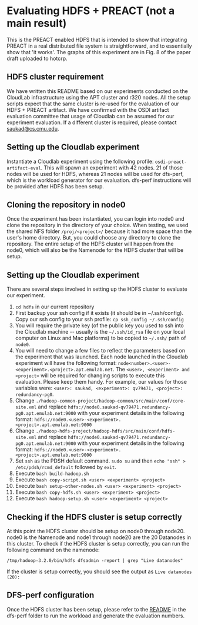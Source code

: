 # Evaluating HDFS + PREACT (not a main result)
This is the PREACT enabled HDFS that is intended to show that integrating PREACT in a real distributed file system is straightforward, and to essentially show that 'it works'. The graphs of this experiment are in Fig. 8 of the paper draft uploaded to hotcrp.


## HDFS cluster requirement
We have written this README based on our experiments conducted on the CloudLab infrastructure using the APT cluster and r320 nodes. All the setup scripts expect that the same cluster is re-used for the evaluation of our HDFS + PREACT artifact. We have confirmed with the OSDI artifact evaluation committee that usage of Cloudlab can be assumed for our experiment evaluation. If a different cluster is required, please contact saukad@cs.cmu.edu.


## Setting up the Cloudlab experiment
Instantiate a Cloudlab experiment using the following profile: `osdi-preact-artifact-eval`. This will spawn an experiment with 42 nodes. 21 of those nodes will be used for HDFS, whereas 21 nodes will be used for dfs-perf, which is the workload generator for our evaluation. dfs-perf instructions will be provided after HDFS has been setup.


## Cloning the repository in node0
Once the experiment has been instantiated, you can login into node0 and clone the repository in the directory of your choice. When testing, we used the shared NFS folder `/proj/<project>/` because it had more space than the user's home directory. But, you could choose any directory to clone the repository. The entire setup of the HDFS cluster will happen from the node0, which will also be the Namenode for the HDFS cluster that will be setup.


## Setting up the Cloudlab experiment
There are several steps involved in setting up the HDFS cluster to evaluate our experiment.
1. `cd hdfs` in our current repository
2. First backup your ssh config if it exists (it should be in ~/.ssh/config). Copy our ssh config to your ssh profile: `cp ssh_config ~/.ssh/config`
3. You will require the private key (of the public key you used to ssh into the Cloudlab machine -- usually is the `~/.ssh/id_rsa` file on your local computer on Linux and Mac platforms) to be copied to `~/.ssh/` path of `node0`.
4. You will need to change a few files to reflect the parameters based on the experiment that was launched. Each node launched in the Cloudlab experiment will have the following format: `node<number>.<user>-<experiment>.<project>.apt.emulab.net`. The `<user>, <experiment> and <project>` will be required for changing scripts to execute this evaluation. Please keep them handy. For example, our values for those variables were: `<user>: saukad, <experiment>: qv79471, <project>: redundancy-pg0`.
5. Change `./hadoop-common-project/hadoop-common/src/main/conf/core-site.xml` and replace `hdfs://node0.saukad-qv79471.redundancy-pg0.apt.emulab.net:9000` with your experiment details in the following format: `hdfs://node0.<user>-<experiment>.<project>.apt.emulab.net:9000`
6. Change `./hadoop-hdfs-project/hadoop-hdfs/src/main/conf/hdfs-site.xml` and replace `hdfs://node0.saukad-qv79471.redundancy-pg0.apt.emulab.net:9000` with your experiment details in the following format: `hdfs://node0.<user>-<experiment>.<project>.apt.emulab.net:9000`
7. Set `ssh` as the PDSH default command. `sudo su` and then `echo "ssh" > /etc/pdsh/rcmd_default` followed by `exit`.
8. Execute `bash build-hadoop.sh`
9. Execute `bash copy-script.sh <user> <experiment> <project>`
10. Execute `bash setup-other-nodes.sh <user> <experiment> <project>`
11. Execute `bash copy-hdfs.sh <user> <experiment> <project>`
12. Execute `bash hadoop-setup.sh <user> <experiment> <project>`


## Checking if the HDFS cluster is setup correctly
At this point the HDFS cluster should be setup on node0 through node20. node0 is the Namenode and node1 through node20 are the 20 Datanodes in this cluster. To check if the HDFS cluster is setup correctly, you can run the following command on the namenode:

`/tmp/hadoop-3.2.0/bin/hdfs dfsadmin -report | grep "Live datanodes"`

If the cluster is setup correctly, you should see the output as `Live datanodes (20):`

## DFS-perf configuration
Once the HDFS cluster has been setup, please refer to the [README](../dfs-perf/README.md) in the dfs-perf folder to run the workload and generate the evaluation numbers.

